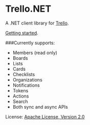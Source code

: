 # Trello.NET
A .NET client library for [Trello](https://trello.com).

[Getting started](https://github.com/dillenmeister/Trello.NET/wiki).

###Currently supports:
* Members (read only)
* Boards
* Lists
* Cards
* Checklists
* Organizations
* Notifications
* Tokens
* Actions
* Search
* Both sync and async APIs
	
License: [Apache License, Version 2.0](http://www.apache.org/licenses/LICENSE-2.0.html)	